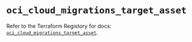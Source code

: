 # `oci_cloud_migrations_target_asset`

Refer to the Terraform Registory for docs: [`oci_cloud_migrations_target_asset`](https://registry.terraform.io/providers/oracle/oci/6.18.0/docs/resources/cloud_migrations_target_asset).
